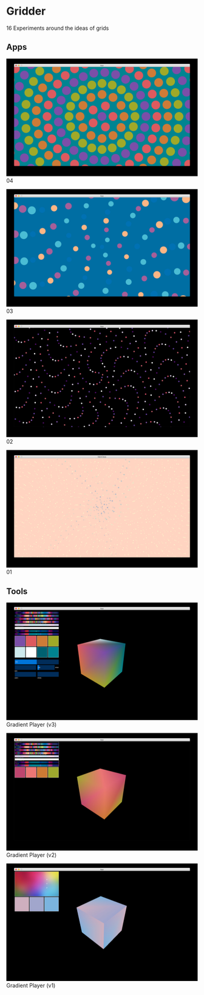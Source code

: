 # Gridder

16 Experiments around the ideas of grids

## Apps

![Screenshot 04](doc/04.jpg)
04

![Screenshot 03](doc/03.jpg)
03

![Screenshot 02](doc/02.jpg)
02

![Screenshot 01](doc/01.jpg)
01

## Tools

![Gradient Player](doc/gradient-player-v3.jpg)
Gradient Player (v3)

![Gradient Player](doc/gradient-player-v2.jpg)
Gradient Player (v2)

![Gradient Player](doc/gradient-player-v1.jpg)
Gradient Player (v1)
